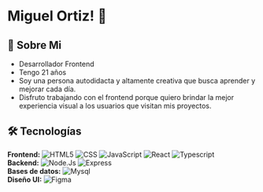 
# Miguel Ortiz! 👋



## 🚀 Sobre Mi
- Desarrollador Frontend
- Tengo 21 años
- Soy una persona autodidacta y altamente creativa que busca aprender y mejorar cada día.
- Disfruto trabajando con el frontend porque quiero brindar la mejor experiencia visual a los usuarios que visitan mis proyectos.

## 🛠 Tecnologías

**Frontend:** 
![HTML5](https://img.shields.io/badge/-HTML5-333333?style=flat&logo=HTML5)
![CSS](https://img.shields.io/badge/-CSS-333333?style=flat&logo=CSS3&logoColor=1572B6)
![JavaScript](https://img.shields.io/badge/-JavaScript-333333?style=flat&logo=javascript)
![React](https://img.shields.io/badge/-React-333333?style=flat&logo=react)
![Typescript](https://img.shields.io/badge/-Typescript-333333?style=flat&logo=typescript)
<br/>
**Backend:** 
![Node.Js](https://img.shields.io/badge/-Node.js-333333?style=flat&logo=node.js)
![Express](https://img.shields.io/badge/-Express-333333?style=flat&logo=express)
<br/>
**Bases de datos:** 
![Mysql](https://img.shields.io/badge/-Myslq-333333?style=flat&logo=Mysql)
<br/>
**Diseño UI:** 
![Figma](https://img.shields.io/badge/-Figma-333333?style=flat&logo=figma)



















